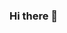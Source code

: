 ### Hi there 👋

<!--
**IrinaConstant/IrinaConstant** is a ✨ _special_ ✨ repository because its `README.md` (this file) appears on your GitHub profile.

Here are some ideas to get you started:

- :airplane: :rocket: :helicopter: I've worked as the structural stress engineer for 6 years
- :clipboard: Now I'm dreaming about connecting Machine Learning and classical structural engineering
- :bulb: Let's see together what will be created
- 👯 I’m looking to collaborate on this area of knowllege
- 🤔 I’m opening for work
- 💬 Ask me more about my skill and experience
